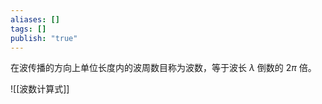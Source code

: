 ```yaml
---
aliases: []
tags: []
publish: "true"
---
```

在波传播的方向上单位长度内的波周数目称为波数，等于波长 $\lambda$ 倒数的 $2\pi$ 倍。

![[波数计算式]]
